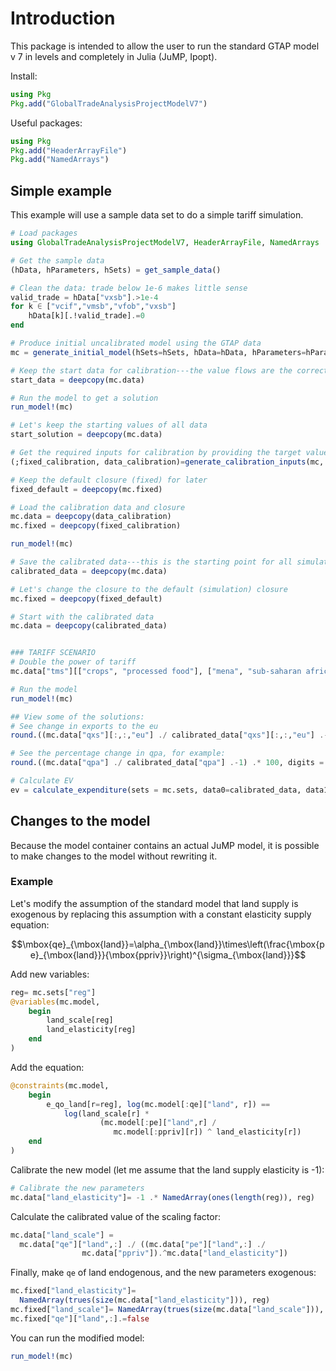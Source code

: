 # Introduction

This package is intended to allow the user to run the standard GTAP model v 7 in levels and completely in Julia (JuMP, Ipopt).


Install:

```julia
using Pkg
Pkg.add("GlobalTradeAnalysisProjectModelV7")
```

Useful packages:

```julia
using Pkg
Pkg.add("HeaderArrayFile")
Pkg.add("NamedArrays")
```

## Simple example

This example will use a sample data set to do a simple tariff simulation.

```julia
# Load packages
using GlobalTradeAnalysisProjectModelV7, HeaderArrayFile, NamedArrays

# Get the sample data
(hData, hParameters, hSets) = get_sample_data()

# Clean the data: trade below 1e-6 makes little sense
valid_trade = hData["vxsb"].>1e-4
for k ∈ ["vcif","vmsb","vfob","vxsb"]
    hData[k][.!valid_trade].=0
end

# Produce initial uncalibrated model using the GTAP data
mc = generate_initial_model(hSets=hSets, hData=hData, hParameters=hParameters)

# Keep the start data for calibration---the value flows are the correct ones
start_data = deepcopy(mc.data)

# Run the model to get a solution
run_model!(mc)

# Let's keep the starting values of all data
start_solution = deepcopy(mc.data)

# Get the required inputs for calibration by providing the target values in start_data
(;fixed_calibration, data_calibration)=generate_calibration_inputs(mc, start_data)

# Keep the default closure (fixed) for later
fixed_default = deepcopy(mc.fixed)

# Load the calibration data and closure 
mc.data = deepcopy(data_calibration)
mc.fixed = deepcopy(fixed_calibration)

run_model!(mc)

# Save the calibrated data---this is the starting point for all simulation
calibrated_data = deepcopy(mc.data)

# Let's change the closure to the default (simulation) closure
mc.fixed = deepcopy(fixed_default)

# Start with the calibrated data
mc.data = deepcopy(calibrated_data)


### TARIFF SCENARIO
# Double the power of tariff
mc.data["tms"][["crops", "processed food"], ["mena", "sub-saharan africa"], "eu"] .= mc.data["tms"][["crops", "processed food"], ["mena", "sub-saharan africa"], "eu"] * 2

# Run the model
run_model!(mc)

## View some of the solutions:
# See change in exports to the eu
round.((mc.data["qxs"][:,:,"eu"] ./ calibrated_data["qxs"][:,:,"eu"] .-1) .* 100,digits = 2)

# See the percentage change in qpa, for example:
round.((mc.data["qpa"] ./ calibrated_data["qpa"] .-1) .* 100, digits = 2)

# Calculate EV
ev = calculate_expenditure(sets = mc.sets, data0=calibrated_data, data1=mc.data, parameters=mc.parameters)  .- calibrated_data["y"]
```

## Changes to the model


Because the model container contains an actual JuMP model, it is possible to make changes to the model without rewriting it. 


### Example

Let's modify the assumption of the standard model that land supply is exogenous by replacing this assumption with a constant elasticity supply equation:

$$\mbox{qe}_{\mbox{land}}=\alpha_{\mbox{land}}\times\left(\frac{\mbox{pe}_{\mbox{land}}}{\mbox{ppriv}}\right)^{\sigma_{\mbox{land}}}$$

Add new variables:

```julia
reg= mc.sets["reg"]
@variables(mc.model,
    begin
        land_scale[reg]
        land_elasticity[reg]
    end
)
```

Add the equation:

```julia 
@constraints(mc.model,
    begin
        e_qo_land[r=reg], log(mc.model[:qe]["land", r]) == 
            log(land_scale[r] * 
                    (mc.model[:pe]["land",r] / 
                       mc.model[:ppriv][r]) ^ land_elasticity[r])
    end
)
```

Calibrate the new  model (let me assume that the land supply elasticity is -1):

```julia
# Calibrate the new parameters
mc.data["land_elasticity"]= -1 .* NamedArray(ones(length(reg)), reg)
```

Calculate the calibrated value of the scaling factor:

```julia 
mc.data["land_scale"] = 
  mc.data["qe"]["land",:] ./ ((mc.data["pe"]["land",:] ./ 
                mc.data["ppriv"]).^mc.data["land_elasticity"])
```

Finally,  make `qe` of land endogenous, and the new parameters exogenous:

```julia
mc.fixed["land_elasticity"]=
  NamedArray(trues(size(mc.data["land_elasticity"])), reg)
mc.fixed["land_scale"]= NamedArray(trues(size(mc.data["land_scale"])), reg)
mc.fixed["qe"]["land",:].=false
```

You can run the modified model:

```julia
run_model!(mc)
```

